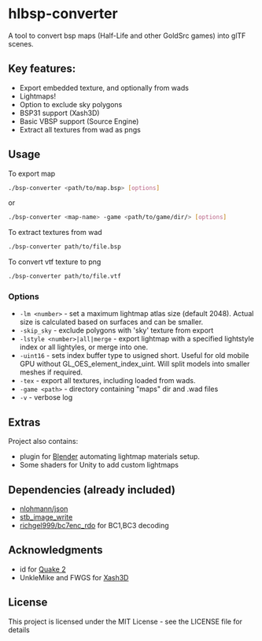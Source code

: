 # hlbsp-converter

A tool to convert bsp maps (Half-Life and other GoldSrc games) into glTF scenes.

## Key features:

* Export embedded texture, and optionally from wads
* Lightmaps!
* Option to exclude sky polygons
* BSP31 support (Xash3D)
* Basic VBSP support (Source Engine)
* Extract all textures from wad as pngs

## Usage

To export map
```sh
./bsp-converter <path/to/map.bsp> [options]
```
or
```sh
./bsp-converter <map-name> -game <path/to/game/dir/> [options]
```

To extract textures from wad
```sh
./bsp-converter path/to/file.bsp
```

To convert vtf texture to png
```sh
./bsp-converter path/to/file.vtf
```

### Options

* `-lm <number>` - set a maximum lightmap atlas size (default 2048). Actual size is calculated based on surfaces and can be smaller.
* `-skip_sky` - exclude polygons with 'sky' texture from export 
* `-lstyle <number>|all|merge` - export lightmap with a specified lightstyle index or all lightyles, or merge into one.
* `-uint16` - sets index buffer type to usigned short. Useful for old mobile GPU without GL_OES_element_index_uint. Will split models into smaller meshes if required.
* `-tex` - export all textures, including loaded from wads.
* `-game <path>` - directory containing "maps" dir and .wad files
* `-v` - verbose log

## Extras

Project also contains:
* plugin for [Blender](https://www.blender.org/) automating lightmap materials setup.
* Some shaders for Unity to add custom lightmaps

## Dependencies (already included)

* [nlohmann/json](https://github.com/nlohmann/json)
* [stb_image_write](https://github.com/nothings/stb)
* [richgel999/bc7enc_rdo](https://github.com/richgel999/bc7enc_rdo) for BC1,BC3 decoding

## Acknowledgments

* id for [Quake 2](https://github.com/id-Software/Quake-2)
* UnkleMike and FWGS for [Xash3D](https://github.com/FWGS/xash3d-fwgs)

## License

This project is licensed under the MIT License - see the LICENSE file for details
